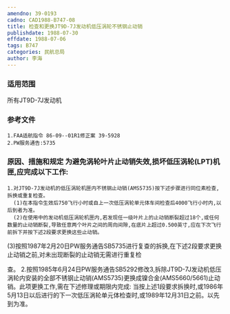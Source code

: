 ```yaml
---
amendno: 39-0193
cadno: CAD1988-B747-08
title: 检查和更换JT9D-7J发动机低压涡轮不锈钢止动销
publishdate: 1988-07-30
effdate: 1988-07-06
tags: B747
categories: 民航总局
author: 李海
---
```


### 适用范围 
所有JT9D-7J发动机

<!--more-->
### 参考文件
    1.FAA适航指令 86-09--01R1修正案 39-5928 
    2.PW服务通告:5735 

### 原因、措施和规定     为避免涡轮叶片止动销失效,损坏低压涡轮(LPT)机匣,应完成以下工作: 
    1.对JT9D-7J发动机的低压涡轮机匣内不锈钢止动销(AMS5735)按下述步骤进行同位素检查,拆换或重复检查。 
      (1)在本指令生效后750飞行小时或自上一次低压涡轮单元体车间检查后4000飞行小时内,以后到者为准。 
      (2)在使用中的发动机低压涡轮机匣内,若发现任一级叶片上的止动销断裂超过18个,或任何数量的止动销断裂,导致任意两个叶片之间的周向间隙,在底片上超过0.500英寸,应在下次飞行前拆下并按下述2段要求更换这些止动销。 
  (3)按照1987年2月20日PW服务通告SB5735进行复查的拆换,在下述2段要求更换止动销之前,对未出现断裂的止动销无需进行重复检

  
查。 
2.按照1985年6月24日PW服务通告SB5292修改3,拆除JT9D-7J发动机低压涡轮内安装的全部不锈钢止动销(AMS5735)更换成镍合金(AMS5660/5661)止动销。此项更换工作,需在下述修理或期限内完成: 
    当按上述1段要求拆换时,或1986年5月13日以后进行的下一次低压涡轮单元体检查时,或1989年12月31日之前。以先到为准。
